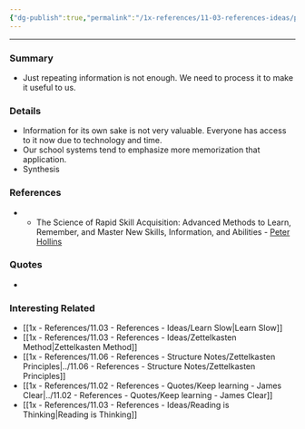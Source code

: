 ```yaml
---
{"dg-publish":true,"permalink":"/1x-references/11-03-references-ideas/process-information-to-make-it-useful/"}
---
```


---

### Summary
- Just repeating information is not enough. We need to process it to make it useful to us.

### Details
- Information for its own sake is not very valuable. Everyone has access to it now due to technology and time.
- Our school systems tend to emphasize more memorization that application.
- Synthesis

### References
- - The Science of Rapid Skill Acquisition: Advanced Methods to Learn, Remember, and Master New Skills, Information, and Abilities - [Peter Hollins](https://www.goodreads.com/author/show/16593818.Peter_Hollins)

### Quotes
-

### Interesting Related
- [[1x - References/11.03 - References - Ideas/Learn Slow\|Learn Slow]]
- [[1x - References/11.03 - References - Ideas/Zettelkasten Method\|Zettelkasten Method]]
- [[1x - References/11.06 - References - Structure Notes/Zettelkasten Principles\|../11.06 - References - Structure Notes/Zettelkasten Principles]]
- [[1x - References/11.02 - References - Quotes/Keep learning - James Clear\|../11.02 - References - Quotes/Keep learning - James Clear]]
- [[1x - References/11.03 - References - Ideas/Reading is Thinking\|Reading is Thinking]]